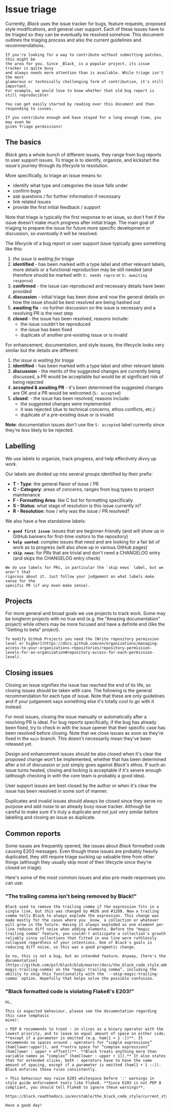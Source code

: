 # Issue triage 
 
Currently, _Black_ uses the issue tracker for bugs, feature requests, proposed style 
modifications, and general user support. Each of these issues have to be triaged so they 
can be eventually be resolved somehow. This document outlines the triaging process and 
also the current guidelines and recommendations. 
 
```{tip} 
If you're looking for a way to contribute without submitting patches, this might be 
the area for you. Since _Black_ is a popular project, its issue tracker is quite busy 
and always needs more attention than is available. While triage isn't the most 
glamorous or technically challenging form of contribution, it's still important. 
For example, we would love to know whether that old bug report is still reproducible! 
 
You can get easily started by reading over this document and then responding to issues. 
 
If you contribute enough and have stayed for a long enough time, you may even be 
given Triage permissions! 
``` 
 
## The basics 
 
_Black_ gets a whole bunch of different issues, they range from bug reports to user 
support issues. To triage is to identify, organize, and kickstart the issue's journey 
through its lifecycle to resolution. 
 
More specifically, to triage an issue means to: 
 
- identify what type and categories the issue falls under 
- confirm bugs 
- ask questions / for further information if necessary 
- link related issues 
- provide the first initial feedback / support 
 
Note that triage is typically the first response to an issue, so don't fret if the issue 
doesn't make much progress after initial triage. The main goal of triaging to prepare 
the issue for future more specific development or discussion, so _eventually_ it will be 
resolved. 
 
The lifecycle of a bug report or user support issue typically goes something like this: 
 
1. _the issue is waiting for triage_ 
2. **identified** - has been marked with a type label and other relevant labels, more 
   details or a functional reproduction may be still needed (and therefore should be 
   marked with `S: needs repro` or `S: awaiting response`) 
3. **confirmed** - the issue can reproduced and necessary details have been provided 
4. **discussion** - initial triage has been done and now the general details on how the 
   issue should be best resolved are being hashed out 
5. **awaiting fix** - no further discussion on the issue is necessary and a resolving PR 
   is the next step 
6. **closed** - the issue has been resolved, reasons include: 
   - the issue couldn't be reproduced 
   - the issue has been fixed 
   - duplicate of another pre-existing issue or is invalid 
 
For enhancement, documentation, and style issues, the lifecycle looks very similar but 
the details are different: 
 
1. _the issue is waiting for triage_ 
2. **identified** - has been marked with a type label and other relevant labels 
3. **discussion** - the merits of the suggested changes are currently being discussed, a 
   PR would be acceptable but would be at significant risk of being rejected 
4. **accepted & awaiting PR** - it's been determined the suggested changes are OK and a 
   PR would be welcomed (`S: accepted`) 
5. **closed**: - the issue has been resolved, reasons include: 
   - the suggested changes were implemented 
   - it was rejected (due to technical concerns, ethos conflicts, etc.) 
   - duplicate of a pre-existing issue or is invalid 
 
**Note**: documentation issues don't use the `S: accepted` label currently since they're 
less likely to be rejected. 
 
## Labelling 
 
We use labels to organize, track progress, and help effectively divvy up work. 
 
Our labels are divided up into several groups identified by their prefix: 
 
- **T - Type**: the general flavor of issue / PR 
- **C - Category**: areas of concerns, ranges from bug types to project maintenance 
- **F - Formatting Area**: like C but for formatting specifically 
- **S - Status**: what stage of resolution is this issue currently in? 
- **R - Resolution**: how / why was the issue / PR resolved? 
 
We also have a few standalone labels: 
 
- **`good first issue`**: issues that are beginner-friendly (and will show up in GitHub 
  banners for first-time visitors to the repository) 
- **`help wanted`**: complex issues that need and are looking for a fair bit of work as 
  to progress (will also show up in various GitHub pages) 
- **`skip news`**: for PRs that are trivial and don't need a CHANGELOG entry (and skips 
  the CHANGELOG entry check) 
 
```{note} 
We do use labels for PRs, in particular the `skip news` label, but we aren't that 
rigorous about it. Just follow your judgement on what labels make sense for the 
specific PR (if any even make sense). 
``` 
 
## Projects 
 
For more general and broad goals we use projects to track work. Some may be longterm 
projects with no true end (e.g. the "Amazing documentation" project) while others may be 
more focused and have a definite end (like the "Getting to beta" project). 
 
```{note} 
To modify GitHub Projects you need the [Write repository permission level or higher](https://docs.github.com/en/organizations/managing-access-to-your-organizations-repositories/repository-permission-levels-for-an-organization#repository-access-for-each-permission-level). 
``` 
 
## Closing issues 
 
Closing an issue signifies the issue has reached the end of its life, so closing issues 
should be taken with care. The following is the general recommendation for each type of 
issue. Note that these are only guidelines and if your judgement says something else 
it's totally cool to go with it instead. 
 
For most issues, closing the issue manually or automatically after a resolving PR is 
ideal. For bug reports specifically, if the bug has already been fixed, try to check in 
with the issue opener that their specific case has been resolved before closing. Note 
that we close issues as soon as they're fixed in the `main` branch. This doesn't 
necessarily mean they've been released yet. 
 
Design and enhancement issues should be also closed when it's clear the proposed change 
won't be implemented, whether that has been determined after a lot of discussion or just 
simply goes against _Black_'s ethos. If such an issue turns heated, closing and locking 
is acceptable if it's severe enough (although checking in with the core team is probably 
a good idea). 
 
User support issues are best closed by the author or when it's clear the issue has been 
resolved in some sort of manner. 
 
Duplicates and invalid issues should always be closed since they serve no purpose and 
add noise to an already busy issue tracker. Although be careful to make sure it's truly 
a duplicate and not just very similar before labelling and closing an issue as 
duplicate. 
 
## Common reports 
 
Some issues are frequently opened, like issues about _Black_ formatted code causing E203 
messages. Even though these issues are probably heavily duplicated, they still require 
triage sucking up valuable time from other things (although they usually skip most of 
their lifecycle since they're closed on triage). 
 
Here's some of the most common issues and also pre-made responses you can use: 
 
### "The trailing comma isn't being removed by Black!" 
 
```text 
Black used to remove the trailing comma if the expression fits in a single line, but this was changed by #826 and #1288. Now a trailing comma tells Black to always explode the expression. This change was made mostly for the cases where you _know_ a collection or whatever will grow in the future. Having it always exploded as one element per line reduces diff noise when adding elements. Before the "magic trailing comma" feature, you couldn't anticipate a collection's growth reliably since collections that fitted in one line were ruthlessly collapsed regardless of your intentions. One of Black's goals is reducing diff noise, so this was a good pragmatic change. 
 
So no, this is not a bug, but an intended feature. Anyway, [here's the documentation](https://github.com/psf/black/blob/master/docs/the_black_code_style.md#the-magic-trailing-comma) on the "magic trailing comma", including the ability to skip this functionality with the `--skip-magic-trailing-comma` option. Hopefully that helps solve the possible confusion. 
``` 
 
### "Black formatted code is violating Flake8's E203!" 
 
```text 
Hi, 
 
This is expected behaviour, please see the documentation regarding this case (emphasis 
mine): 
 
> PEP 8 recommends to treat : in slices as a binary operator with the lowest priority, and to leave an equal amount of space on either side, **except if a parameter is omitted (e.g. ham[1 + 1 :])**. It recommends no spaces around : operators for “simple expressions” (ham[lower:upper]), and **extra space for “complex expressions” (ham[lower : upper + offset])**. **Black treats anything more than variable names as “complex” (ham[lower : upper + 1]).** It also states that for extended slices, both : operators have to have the same amount of spacing, except if a parameter is omitted (ham[1 + 1 ::]). Black enforces these rules consistently. 
 
> This behaviour may raise E203 whitespace before ':' warnings in style guide enforcement tools like Flake8. **Since E203 is not PEP 8 compliant, you should tell Flake8 to ignore these warnings**. 
 
https://black.readthedocs.io/en/stable/the_black_code_style/current_style.html#slices 
 
Have a good day! 
``` 
                                                                                                                                                                                                                                                                                                                                                                                              